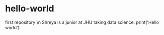 # hello-world
first repository \n
Shreya is a junior at JHU taking data science. 
print('Hello world')

